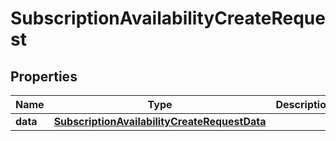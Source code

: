 

# SubscriptionAvailabilityCreateRequest


## Properties

| Name | Type | Description | Notes |
|------------ | ------------- | ------------- | -------------|
|**data** | [**SubscriptionAvailabilityCreateRequestData**](SubscriptionAvailabilityCreateRequestData.md) |  |  |



